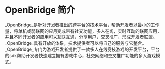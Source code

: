 # OpenBridge 简介



_OpenBridge_是针对开发者推出的跨平台的技术平台，帮助开发者以最小的工作量，将单机或弱联网的应用变成带有社交功能，多人在线，实时互动的联网应用，并且不同开发者的应用可以互联互通，分享用户，交叉推广，形成开发者联盟。_OpenBridge_具有开放的体系，技术提供者可以将自己的服务与它整合。
_OpenBridge_专门为游戏开发者提供了一款多人在线竞技游戏的开发平台，平台的sdk帮助开发者快速建立拥有游戏中心，社交网络和交叉推广功能的多人游戏模式。
